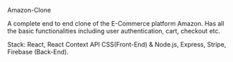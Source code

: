 Amazon-Clone

A complete end to end clone of the E-Commerce platform Amazon. Has all the
basic functionalities including user authentication, cart, checkout etc.

Stack: React, React Context API CSS(Front-End) & Node.js, Express, Stripe,
Firebase (Back-End).
